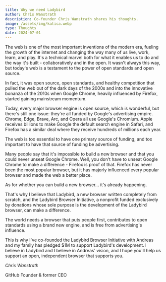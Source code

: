 ```yaml
---
title: Why we need Ladybird
author: Chris Wanstrath
description: Co-founder Chris Wanstrath shares his thoughts.
image: /assets/img/katica.webp
type: Thoughts
date: 2024-07-01
---
```


The web is one of the most important inventions of the modern era, fueling the growth of the internet and changing the way many of us live, work, learn, and play. It's a technical marvel both for what it enables us to do and the way it's built - collaboratively and in the open. It wasn't always this way, but today's web is a testament to the power of open standards and open source.

In fact, it was open source, open standards, and healthy competition that pulled the web out of the dark days of the 2000s and into the innovative bonanza of the 2010s when Google Chrome, heavily influenced by Firefox, started gaining mainstream momentum.

Today, every major browser engine is open source, which is wonderful, but there's still one issue: they're all funded by Google's advertising empire. Chrome, Edge, Brave, Arc, and Opera all use Google's Chromium. Apple receives billions to make Google the default search engine in Safari, and Firefox has a similar deal where they receive hundreds of millions each year.

The web is too essential to have one primary source of funding, and too important to have that source of funding be advertising.

Many people say that it's impossible to build a new browser and that you could never unseat Google Chrome. Well, you don't have to unseat Google Chrome to make a difference - Firefox is proof of that. Firefox has never been the most popular browser, but it has majorly influenced every popular browser and made the web a better place.

As for whether you can build a new browser... it's already happening.

That's why I believe that Ladybird, a new browser written completely from scratch, and the Ladybird Browser Initiative, a nonprofit funded exclusively by donations whose sole purpose is the development of the Ladybird browser, can make a difference.

The world needs a browser that puts people first, contributes to open standards using a brand new engine, and is free from advertising's influence.

This is why I've co-founded the Ladybird Browser Initiative with Andreas and my family has pledged $1M to support Ladybird's development. I believe in Ladybird and I believe in Andreas' vision, and I hope you'll help us support an open, independent browser that supports you.

_Chris Wanstrath_

GitHub Founder & former CEO
